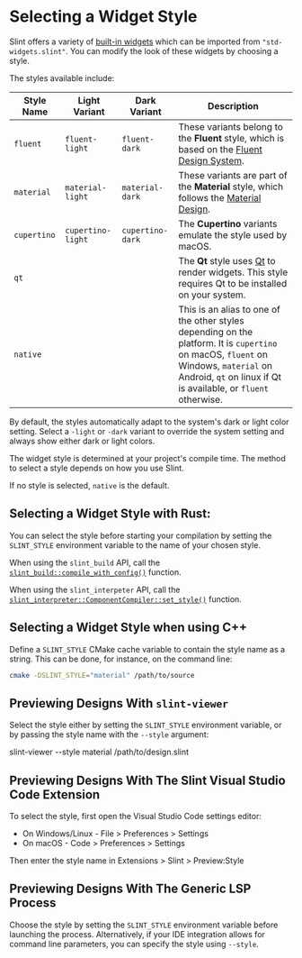 <!-- Copyright © SixtyFPS GmbH <info@slint.dev> ; SPDX-License-Identifier: MIT -->
# Selecting a Widget Style

Slint offers a variety of [built-in widgets](../language/widgets/widgets.md) which can be imported from `"std-widgets.slint"`. You can modify the look of these widgets by choosing a style.

The styles available include:

| Style Name | Light Variant | Dark Variant | Description |
|------------|--------------|--------------|------------|
| `fluent`   | `fluent-light`| `fluent-dark`| These variants belong to the **Fluent** style, which is based on the [Fluent Design System](https://fluent2.microsoft.design/). |
| `material` | `material-light`| `material-dark`| These variants are part of the **Material** style, which follows the [Material Design](https://m3.material.io). |
| `cupertino`| `cupertino-light`| `cupertino-dark`| The **Cupertino** variants emulate the style used by macOS. |
| `qt`   | | | The **Qt** style uses [Qt](https://en.wikipedia.org/wiki/Qt_(software)) to render widgets. This style requires Qt to be installed on your system. |
| `native` | | | This is an alias to one of the other styles depending on the platform. It is `cupertino` on macOS, `fluent` on Windows, `material` on Android, `qt` on linux if Qt is available, or `fluent` otherwise. |


By default, the styles automatically adapt to the system's dark or light color setting. Select a `-light` or `-dark` variant to override the system setting and always show either dark or light colors.

The widget style is determined at your project's compile time. The method to select a style depends on how you use Slint.

If no style is selected, `native` is the default.


## Selecting a Widget Style with Rust:

You can select the style before starting your compilation by setting the `SLINT_STYLE` environment variable to the name of your chosen style.

When using the `slint_build` API, call the [`slint_build::compile_with_config()`](https://docs.rs/slint-build/newest/slint_build/fn.compile_with_config.html) function.

When using the `slint_interpeter` API, call the [`slint_interpreter::ComponentCompiler::set_style()`](https://docs.rs/slint-interpreter/newest/slint_interpreter/struct.ComponentCompiler.html#method.set_style) function.

## Selecting a Widget Style when using C++

Define a `SLINT_STYLE` CMake cache variable to contain the style name as a string. This can be done, for instance, on the command line:

```sh
cmake -DSLINT_STYLE="material" /path/to/source
```

## Previewing Designs With `slint-viewer`

Select the style either by setting the `SLINT_STYLE` environment variable, or by passing the style name with the `--style` argument:

slint-viewer --style material /path/to/design.slint

## Previewing Designs With The Slint Visual Studio Code Extension

To select the style, first open the Visual Studio Code settings editor:

-   On Windows/Linux - File > Preferences > Settings
-   On macOS - Code > Preferences > Settings

Then enter the style name in Extensions > Slint > Preview:Style

## Previewing Designs With The Generic LSP Process

Choose the style by setting the `SLINT_STYLE` environment variable before launching the process.
Alternatively, if your IDE integration allows for command line parameters, you can specify the style using `--style`.
